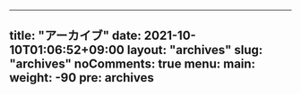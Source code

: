 ------
title: "アーカイブ"
date: 2021-10-10T01:06:52+09:00
layout: "archives"
slug: "archives"
noComments: true
menu:
    main:
        weight: -90
        pre: archives
---
